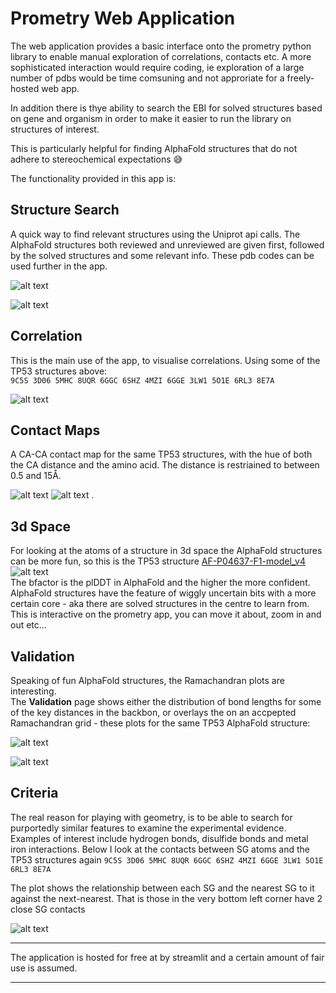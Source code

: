 # Prometry Web Application

The web application provides a basic interface onto the prometry python library to enable 
manual exploration of correlations, contacts etc.  A more sophisticated interaction would 
require coding, ie exploration of a large number of pdbs would be time comsuning and 
not approriate for a freely-hosted web app.

In addition there is thye ability to search the EBI for solved structures based on gene 
and organism in order to make it easier to run the library on structures of interest.

This is particularly helpful for finding AlphaFold structures that do not 
adhere to stereochemical expectations 😅


The functionality provided in this app is:

## Structure Search
A quick way to find relevant structures using the Uniprot api calls. The AlphaFold 
structures both reviewed and unreviewed are given first, followed by the solved structures and 
some relevant info. These pdb codes can be used further in the app.  

![alt text](ss_af.png)

![alt text](ss_solved.png)

## Correlation
This is the main use of the app, to visualise correlations. 
Using some of the TP53 structures above:  
`9C5S 3D06 5MHC 8UQR 6GGC 6SHZ 4MZI 6GGE 3LW1 5O1E 6RL3 8E7A`


![alt text](corr.png)

## Contact Maps
A CA-CA contact map for the same TP53 structures, with the hue of both the CA distance 
and the amino acid. The distance is restriained to between 0.5 and 15Å.  

![alt text](cont-ca.png)
![alt text](cont-aa.png)
.

## 3d Space
For looking at the atoms of a structure in 3d space the AlphaFold structures can be more 
fun, so this is the TP53 structure [AF-P04637-F1-model_v4](https://alphafold.ebi.ac.uk/entry/P04637)  
![alt text](3d-alpha.png)  
The bfactor is the plDDT in AlphaFold and the higher the more confident.  AlphaFold structures 
have the feature of wiggly uncertain bits with a more certain core - aka there are 
solved structures in the centre to learn from.  
This is interactive on the prometry app, you can move it about, zoom in and out etc...

## Validation
Speaking of fun AlphaFold structures, the Ramachandran plots are interesting.  
The **Validation** page shows either the distribution of bond lengths for some of the key
distances in the backbon, or overlays the on an accpepted Ramachandran grid - 
these plots for the same TP53 AlphaFold structure:  

![alt text](rama-alpha.png)  

![alt text](na-alpha.png)  

## Criteria
The real reason for playing with geometry, is to be able to search for purportedly similar 
features to examine the experimental evidence. Examples of interest include hydrogen bonds, 
disulfide bonds and metal iron interactions. Below I look at the contacts between SG atoms 
and the TP53 structures again `9C5S 3D06 5MHC 8UQR 6GGC 6SHZ 4MZI 6GGE 3LW1 5O1E 6RL3 8E7A`  

The plot shows the relationship between each SG and the nearest SG to it against the next-nearest. 
That is those in the very bottom left corner have 2 close SG contacts

![alt text](sg-crit.png)

---  

The application is hosted for free at by streamlit and a certain amount of fair use 
is assumed.

---  

